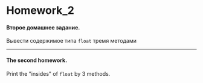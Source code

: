 ﻿Homework_2
===========

#### Второе домашнее задание.

Вывести содержимое типа `float` тремя методами 

____________________________________________

#### The second homework. 

Print the "insides" of `float` by 3 methods.